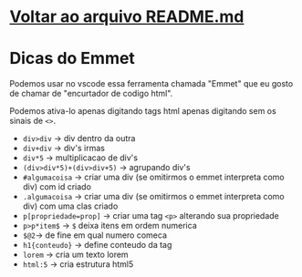 
# [Voltar ao arquivo README.md](README.md)
# Dicas do Emmet

Podemos usar no vscode essa ferramenta chamada "Emmet" que eu gosto de chamar de "encurtador de codigo html".

Podemos ativa-lo apenas digitando tags html apenas digitando sem os sinais de `<>`.

- `div>div` -> div dentro da outra
- `div+div` -> div's irmas
- `div*5` -> multiplicacao de div's
- `(div>div*5)+(div>div+5)` -> agrupando div's
- `#algumacoisa` -> criar uma div (se omitirmos o emmet interpreta como div) com id criado
- `.algumacoisa` -> criar uma div (se omitirmos o emmet interpreta como div) com uma clas criado
- `p[propriedade=prop]` -> criar uma tag `<p>` alterando sua propriedade
- `p>p*item$` -> `$` deixa itens em ordem numerica
- `$@2`-> de fine em qual numero comeca
- `h1{conteudo}` -> define conteudo da tag
- `lorem` -> cria um texto lorem
- `html:5` -> cria estrutura html5
